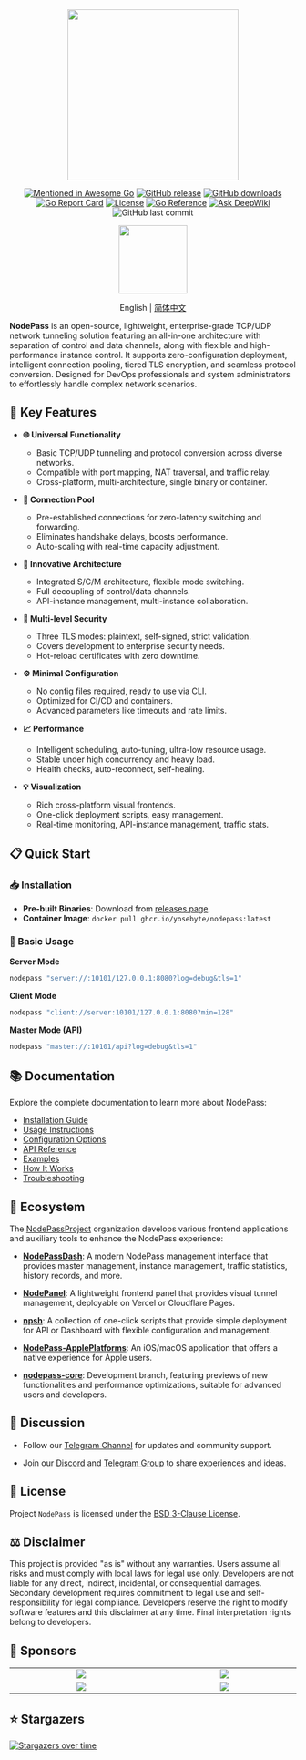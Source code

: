 <div align="center">
  <img src="https://cdn.yobc.de/assets/np-gopher.png" width="300">

[![Mentioned in Awesome Go](https://awesome.re/mentioned-badge.svg)](https://github.com/avelino/awesome-go#networking)
[![GitHub release](https://img.shields.io/github/v/release/yosebyte/nodepass)](https://github.com/yosebyte/nodepass/releases)
[![GitHub downloads](https://img.shields.io/github/downloads/yosebyte/nodepass/total.svg)](https://github.com/yosebyte/nodepass/releases)
[![Go Report Card](https://goreportcard.com/badge/github.com/yosebyte/nodepass)](https://goreportcard.com/report/github.com/yosebyte/nodepass)
[![License](https://img.shields.io/badge/License-BSD_3--Clause-blue.svg)](https://opensource.org/licenses/BSD-3-Clause)
[![Go Reference](https://pkg.go.dev/badge/github.com/yosebyte/nodepass.svg)](https://pkg.go.dev/github.com/yosebyte/nodepass)
[![Ask DeepWiki](https://deepwiki.com/badge.svg)](https://deepwiki.com/yosebyte/nodepass)
![GitHub last commit](https://img.shields.io/github/last-commit/yosebyte/nodepass)

  <a href="https://apps.apple.com/us/app/nodepass/id6747930492"><img src="https://cdn.yobc.de/assets/appstore.png" width="120"></a>

English | [简体中文](README_zh.md)
</div>

**NodePass** is an open-source, lightweight, enterprise-grade TCP/UDP network tunneling solution featuring an all-in-one architecture with separation of control and data channels, along with flexible and high-performance instance control. It supports zero-configuration deployment, intelligent connection pooling, tiered TLS encryption, and seamless protocol conversion. Designed for DevOps professionals and system administrators to effortlessly handle complex network scenarios.

## 💎 Key Features

- **🌐 Universal Functionality**
  - Basic TCP/UDP tunneling and protocol conversion across diverse networks.
  - Compatible with port mapping, NAT traversal, and traffic relay.
  - Cross-platform, multi-architecture, single binary or container.

- **🚀 Connection Pool**
  - Pre-established connections for zero-latency switching and forwarding.
  - Eliminates handshake delays, boosts performance.
  - Auto-scaling with real-time capacity adjustment.

- **🧬 Innovative Architecture**
  - Integrated S/C/M architecture, flexible mode switching.
  - Full decoupling of control/data channels.
  - API-instance management, multi-instance collaboration.

- **🔐 Multi-level Security**
  - Three TLS modes: plaintext, self-signed, strict validation.
  - Covers development to enterprise security needs.
  - Hot-reload certificates with zero downtime.

- **⚙️ Minimal Configuration**
  - No config files required, ready to use via CLI.
  - Optimized for CI/CD and containers.
  - Advanced parameters like timeouts and rate limits.

- **📈 Performance**
  - Intelligent scheduling, auto-tuning, ultra-low resource usage.
  - Stable under high concurrency and heavy load.
  - Health checks, auto-reconnect, self-healing.

- **💡 Visualization**
  - Rich cross-platform visual frontends.
  - One-click deployment scripts, easy management.
  - Real-time monitoring, API-instance management, traffic stats.

## 📋 Quick Start

### 📥 Installation

- **Pre-built Binaries**: Download from [releases page](https://github.com/yosebyte/nodepass/releases).
- **Container Image**: `docker pull ghcr.io/yosebyte/nodepass:latest`

### 🚀 Basic Usage

**Server Mode**
```bash
nodepass "server://:10101/127.0.0.1:8080?log=debug&tls=1"
```

**Client Mode**
```bash
nodepass "client://server:10101/127.0.0.1:8080?min=128"
```

**Master Mode (API)**
```bash
nodepass "master://:10101/api?log=debug&tls=1"
```

## 📚 Documentation

Explore the complete documentation to learn more about NodePass:

- [Installation Guide](/docs/en/installation.md)
- [Usage Instructions](/docs/en/usage.md)
- [Configuration Options](/docs/en/configuration.md)
- [API Reference](/docs/en/api.md)
- [Examples](/docs/en/examples.md)
- [How It Works](/docs/en/how-it-works.md)
- [Troubleshooting](/docs/en/troubleshooting.md)

## 🌱 Ecosystem

The [NodePassProject](https://github.com/NodePassProject) organization develops various frontend applications and auxiliary tools to enhance the NodePass experience:

- **[NodePassDash](https://github.com/NodePassProject/NodePassDash)**: A modern NodePass management interface that provides master management, instance management, traffic statistics, history records, and more.

- **[NodePanel](https://github.com/NodePassProject/NodePanel)**: A lightweight frontend panel that provides visual tunnel management, deployable on Vercel or Cloudflare Pages.

- **[npsh](https://github.com/NodePassProject/npsh)**: A collection of one-click scripts that provide simple deployment for API or Dashboard with flexible configuration and management.

- **[NodePass-ApplePlatforms](https://github.com/NodePassProject/NodePass-ApplePlatforms)**: An iOS/macOS application that offers a native experience for Apple users.

- **[nodepass-core](https://github.com/NodePassProject/nodepass-core)**: Development branch, featuring previews of new functionalities and performance optimizations, suitable for advanced users and developers.

## 💬 Discussion

- Follow our [Telegram Channel](https://t.me/NodePassChannel) for updates and community support.

- Join our [Discord](https://discord.gg/2cnXcnDMGc) and [Telegram Group](https://t.me/NodePassGroup) to share experiences and ideas.

## 📄 License

Project `NodePass` is licensed under the [BSD 3-Clause License](LICENSE).

## ⚖️ Disclaimer

This project is provided "as is" without any warranties. Users assume all risks and must comply with local laws for legal use only. Developers are not liable for any direct, indirect, incidental, or consequential damages. Secondary development requires commitment to legal use and self-responsibility for legal compliance. Developers reserve the right to modify software features and this disclaimer at any time. Final interpretation rights belong to developers.

## 🤝 Sponsors

<table>
  <tr>
    <td width="240" align="center">
      <a href="https://whmcs.as211392.com"><img src="https://cdn.yobc.de/assets/dreamcloud.png"></a>
    </td>
    <td width="240" align="center">
      <a href="https://t.me/xiao_bai_xue_zhang"><img src="https://cdn.yobc.de/assets/xuezhang.png"></a>
    </td>
  </tr>
  <tr>
    <td width="240" align="center">
      <a href="https://sharon.io"><img src="https://cdn.yobc.de/assets/sharon.png"></a>
    </td>
    <td width="240" align="center">
      <a href="https://vps.town"><img src="https://cdn.yobc.de/assets/vpstown.png"></a>
    </td>
  </tr>
</table>

## ⭐ Stargazers

[![Stargazers over time](https://starchart.cc/yosebyte/nodepass.svg?variant=adaptive)](https://starchart.cc/yosebyte/nodepass)
